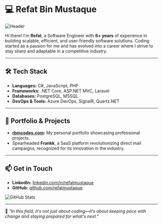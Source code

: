 # 💻 Refat Bin Mustaque  

![Header](https://user-images.githubusercontent.com/82454076/154123620-d8cb0e22-1421-4ea0-b31e-5c27c5b3c9c8.png)  

Hi there! I'm **Refat**, a Software Engineer with **6+ years** of experience in building scalable, efficient, and user-friendly software solutions. Coding started as a passion for me and has evolved into a career where I strive to stay sharp and adaptable in a competitive industry.  

---

## 🛠️ Tech Stack  
- **Languages:** C#, JavaScript, PHP  
- **Frameworks:** .NET Core, ASP.NET MVC, Laravel  
- **Databases:** PostgreSQL, MSSQL  
- **DevOps & Tools:** Azure DevOps, SignalR, Quartz.NET  

---

## 🌟 Portfolio & Projects  
- **[rbmcodes.com](https://rbmcodes.com):** My personal portfolio showcasing professional projects.  
- Spearheaded **Frankk**, a SaaS platform revolutionizing direct mail campaigns, recognized for its innovation in the industry.  

---

## 📫 Get in Touch  
- **LinkedIn:** [linkedin.com/in/refatmustaque](https://linkedin.com/in/refatmustaque)  
- **GitHub:** [github.com/refatmustaque](https://github.com/refatmustaque)  

![GitHub Stats](https://github-readme-stats.vercel.app/api?username=refatmustaque&show_icons=true&theme=radical)  

---

📖 *"In this field, it's not just about coding—it's about keeping pace with change and staying prepared for what's next."*

